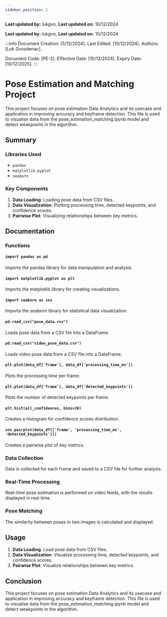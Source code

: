 ```yaml
---
sidebar_position: 2
---
```


**Last updated by:** lukgvo, **Last updated on:** 10/12/2024


**Last updated by:** lukgvo, **Last updated on:** 10/12/2024


:::info
Document Creation: [5/12/2024]. Last Edited: [10/12/2024]. Authors: [Luk Gvozdenac].


Document Code: [PE-2]. Effective Date: [10/12/2024]. Expiry Date: [10/12/2025].
:::

# Pose Estimation and Matching Project

This project focuses on pose estimation Data Analytics and its usecase and application in improving accuracy and keyframe detection. This file is used to visualise data from the pose_estimation_matching.ipynb model and detect weakpoints in the algorithm.

## Summary

### Libraries Used
- `pandas`
- `matplotlib.pyplot`
- `seaborn`

### Key Components
1. **Data Loading**: Loading pose data from CSV files.
2. **Data Visualization**: Plotting processing time, detected keypoints, and confidence scores.
3. **Pairwise Plot**: Visualizing relationships between key metrics.

## Documentation

### Functions

#### `import pandas as pd`
Imports the pandas library for data manipulation and analysis.

#### `import matplotlib.pyplot as plt`
Imports the matplotlib library for creating visualizations.

#### `import seaborn as sns`
Imports the seaborn library for statistical data visualization.

#### `pd.read_csv("pose_data.csv")`
Loads pose data from a CSV file into a DataFrame.

#### `pd.read_csv("video_pose_data.csv")`
Loads video pose data from a CSV file into a DataFrame.

#### `plt.plot(data_df['frame'], data_df['processing_time_ms'])`
Plots the processing time per frame.

#### `plt.plot(data_df['frame'], data_df['detected_keypoints'])`
Plots the number of detected keypoints per frame.

#### `plt.hist(all_confidences, bins=20)`
Creates a histogram for confidence scores distribution.

#### `sns.pairplot(data_df[['frame', 'processing_time_ms', 'detected_keypoints']])`
Creates a pairwise plot of key metrics.

### Data Collection
Data is collected for each frame and saved to a CSV file for further analysis.

### Real-Time Processing
Real-time pose estimation is performed on video feeds, with the results displayed in real-time.

### Pose Matching
The similarity between poses in two images is calculated and displayed.

## Usage

1. **Data Loading**: Load pose data from CSV files.
2. **Data Visualization**: Visualize processing time, detected keypoints, and confidence scores.
3. **Pairwise Plot**: Visualize relationships between key metrics.

## Conclusion
This project focuses on pose estimation Data Analytics and its usecase and application in improving accuracy and keyframe detection. This file is used to visualise data from the pose_estimation_matching.ipynb model and detect weakpoints in the algorithm.
